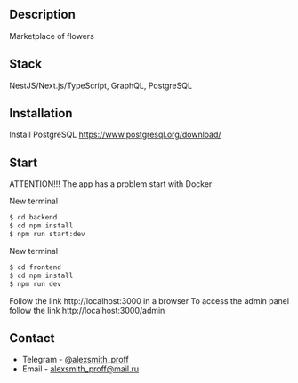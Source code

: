 ## Description
Marketplace of flowers 

## Stack
NestJS/Next.js/TypeScript, GraphQL, PostgreSQL

## Installation
Install PostgreSQL https://www.postgresql.org/download/


## Start
ATTENTION!!!
The app has a problem start with Docker

New terminal
```bash
$ cd backend
$ cd npm install
$ npm run start:dev
```

New terminal
```bash
$ cd frontend
$ cd npm install
$ npm run dev
```

Follow the link http://localhost:3000 in a browser
To access the admin panel follow the link http://localhost:3000/admin

## Contact

- Telegram - [@alexsmith_proff](http://t.me/@alexsmith_proff)
- Email - alexsmith_proff@mail.ru